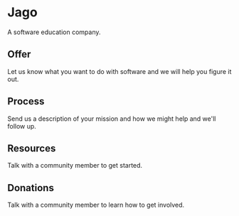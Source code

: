 # Jago

A software education company.

## Offer

Let us know what you want to do with software and we will help you figure it out.

## Process

Send us a description of your mission and how we might help and we'll follow up.

## Resources

Talk with a community member to get started.

## Donations

Talk with a community member to learn how to get involved.
